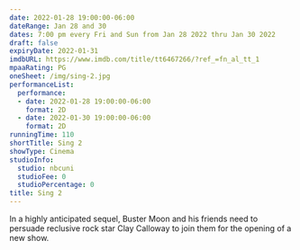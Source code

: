 ```yaml
---
date: 2022-01-28 19:00:00-06:00
dateRange: Jan 28 and 30
dates: 7:00 pm every Fri and Sun from Jan 28 2022 thru Jan 30 2022
draft: false
expiryDate: 2022-01-31
imdbURL: https://www.imdb.com/title/tt6467266/?ref_=fn_al_tt_1
mpaaRating: PG
oneSheet: /img/sing-2.jpg
performanceList:
  performance:
  - date: 2022-01-28 19:00:00-06:00
    format: 2D
  - date: 2022-01-30 19:00:00-06:00
    format: 2D
runningTime: 110
shortTitle: Sing 2
showType: Cinema
studioInfo:
  studio: nbcuni
  studioFee: 0
  studioPercentage: 0
title: Sing 2
---
```


In a highly anticipated sequel, Buster Moon and his friends need to persuade reclusive rock star Clay Calloway to join them for the opening of a new show.
